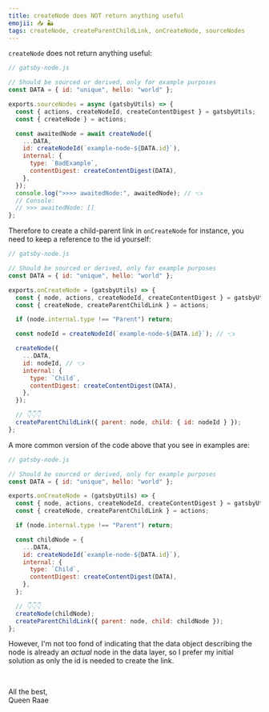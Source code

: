 ```yaml
---
title: createNode does NOT return anything useful
emojii: 📥 🏜
tags: createNode, createParentChildLink, onCreateNode, sourceNodes
---
```


`createNode` does not return anything useful:

```js
// gatsby-node.js

// Should be sourced or derived, only for example purposes
const DATA = { id: "unique", hello: "world" };

exports.sourceNodes = async (gatsbyUtils) => {
  const { actions, createNodeId, createContentDigest } = gatsbyUtils;
  const { createNode } = actions;

  const awaitedNode = await createNode({
    ...DATA,
    id: createNodeId(`example-node-${DATA.id}`),
    internal: {
      type: `BadExample`,
      contentDigest: createContentDigest(DATA),
    },
  });
  console.log(">>>> awaitedNode:", awaitedNode); // 👈
  // Console:
  // >>> awaitedNode: []
};
```

Therefore to create a child-parent link in `onCreateNode` for instance, you need to keep a reference to the id yourself:

```js
// gatsby-node.js

// Should be sourced or derived, only for example purposes
const DATA = { id: "unique", hello: "world" };

exports.onCreateNode = (gatsbyUtils) => {
  const { node, actions, createNodeId, createContentDigest } = gatsbyUtils;
  const { createNode, createParentChildLink } = actions;

  if (node.internal.type !== "Parent") return;

  const nodeId = createNodeId(`example-node-${DATA.id}`); // 👈

  createNode({
    ...DATA,
    id: nodeId, // 👈
    internal: {
      type: `Child`,
      contentDigest: createContentDigest(DATA),
    },
  });

  // 👇👇👇
  createParentChildLink({ parent: node, child: { id: nodeId } });
};
```

A more common version of the code above that you see in examples are:

```js
// gatsby-node.js

// Should be sourced or derived, only for example purposes
const DATA = { id: "unique", hello: "world" };

exports.onCreateNode = (gatsbyUtils) => {
  const { node, actions, createNodeId, createContentDigest } = gatsbyUtils;
  const { createNode, createParentChildLink } = actions;

  if (node.internal.type !== "Parent") return;

  const childNode = {
    ...DATA,
    id: createNodeId(`example-node-${DATA.id}`),
    internal: {
      type: `Child`,
      contentDigest: createContentDigest(DATA),
    },
  };

  // 👇👇👇
  createNode(childNode);
  createParentChildLink({ parent: node, child: childNode });
};
```

However, I'm not too fond of indicating that the data object describing the node is already an _actual_ node in the data layer, so I prefer my initial solution as only the id is needed to create the link.

&nbsp;

All the best,  
Queen Raae
